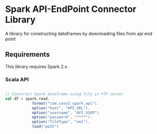 # Spark API-EndPoint Connector Library

A library for constructing dataframes by downloading files from api end point

## Requirements

This library requires Spark 2.x.

### Scala API
```scala

// Construct Spark dataframe using file in FTP server
val df = spark.read.
            format("com.savy3.spark.api").
            option("host", "API_URL").
            option("username", "API_USER").
            option("password", "****").
            option("fileType", "xml").
            load("path")
